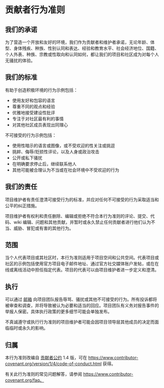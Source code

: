 # 贡献者行为准则

## 我们的承诺

为了营造一个开放和友好的环境，我们作为贡献者和维护者承诺，无论年龄、体型、身体残疾、种族、性别认同和表达、经验和教育水平、社会经济地位、国籍、个人外表、种族、宗教或性取向和认同如何，都让我们的项目和社区成为对每个人无骚扰的体验。

## 我们的标准

有助于创造积极环境的行为示例包括：

* 使用友好和包容的语言
* 尊重不同的观点和经验
* 优雅地接受建设性批评
* 专注于对社区最有利的事情
* 对其他社区成员表现出同理心

不可接受的行为示例包括：

* 使用性暗示的语言或图像，或不受欢迎的性关注或挑逗
* 挑衅、侮辱/贬损性评论，以及人身或政治攻击
* 公开或私下骚扰
* 在明确要求停止后，继续联系他人
* 其他可能被合理认为不当或在社会环境中不受欢迎的行为

## 我们的责任

项目维护者有责任澄清可接受行为的标准，并应对任何不可接受的行为采取适当和公平的纠正措施。

项目维护者有权利和责任删除、编辑或拒绝不符合本行为准则的评论、提交、代码、wiki 编辑、问题和其他贡献，并暂时或永久禁止任何贡献者进行他们认为不当、威胁、冒犯或有害的其他行为。

## 范围

当个人代表项目或其社区时，本行为准则适用于项目空间和公共空间。代表项目或社区的示例包括使用官方项目电子邮件地址、通过官方社交媒体账户发帖，或在在线或离线活动中担任指定代表。项目的代表可以由项目维护者进一步定义和澄清。

## 执行

可以通过 [邮箱](mailto:ankio@ankio.net) 向项目团队报告辱骂、骚扰或其他不可接受的行为。所有投诉都将被审查和调查，并将导致被认为必要和适当的回应。项目团队有义务对报告事件的举报人保密。具体执行政策的更多细节可能会单独发布。

不真诚遵守或执行行为准则的项目维护者可能会因项目领导层其他成员的决定而面临临时或永久的影响。

## 归属

本行为准则改编自 [贡献者公约](https://www.contributor-covenant.org/version/1/4/code-of-conduct.html) 1.4 版，可在 https://www.contributor-covenant.org/version/1/4/code-of-conduct.html 获得。

有关此行为准则的常见问题解答，请参阅 https://www.contributor-covenant.org/faq。 
